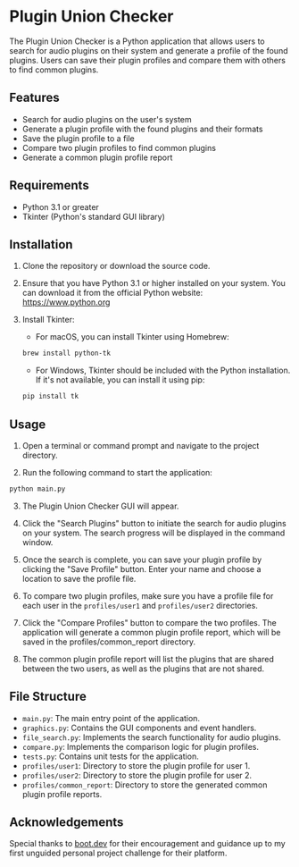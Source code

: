 # Plugin Union Checker

The Plugin Union Checker is a Python application that allows users to search for audio plugins on their system and generate a profile of the found plugins. Users can save their plugin profiles and compare them with others to find common plugins.

## Features

* Search for audio plugins on the user's system
* Generate a plugin profile with the found plugins and their formats
* Save the plugin profile to a file
* Compare two plugin profiles to find common plugins
* Generate a common plugin profile report

## Requirements

* Python 3.1 or greater
* Tkinter (Python's standard GUI library)

## Installation

1. Clone the repository or download the source code.

2. Ensure that you have Python 3.1 or higher installed on your system. You can download it from the official Python website: https://www.python.org

3. Install Tkinter:
    * For macOS, you can install Tkinter using Homebrew:

    ```bash
    brew install python-tk
    ```

    * For Windows, Tkinter should be included with the Python installation. If it's not available, you can install it using pip:

    ```py
    pip install tk
    ```

## Usage

1. Open a terminal or command prompt and navigate to the project directory.

2. Run the following command to start the application:

```bash
python main.py
```

3. The Plugin Union Checker GUI will appear.

4. Click the "Search Plugins" button to initiate the search for audio plugins on your system. The search progress will be displayed in the command window.

5. Once the search is complete, you can save your plugin profile by clicking the "Save Profile" button. Enter your name and choose a location to save the profile file.

6. To compare two plugin profiles, make sure you have a profile file for each user in the `profiles/user1` and `profiles/user2` directories.

7. Click the "Compare Profiles" button to compare the two profiles. The application will generate a common plugin profile report, which will be saved in the profiles/common_report directory.

8. The common plugin profile report will list the plugins that are shared between the two users, as well as the plugins that are not shared.

## File Structure

* `main.py`: The main entry point of the application.
* `graphics.py`: Contains the GUI components and event handlers.
* `file_search.py`: Implements the search functionality for audio plugins.
* `compare.py`: Implements the comparison logic for plugin profiles.
* `tests.py`: Contains unit tests for the application.
* `profiles/user1`: Directory to store the plugin profile for user 1.
* `profiles/user2`: Directory to store the plugin profile for user 2.
* `profiles/common_report`: Directory to store the generated common plugin profile reports.

## Acknowledgements

Special thanks to [boot.dev](https://www.boot.dev) for their encouragement and guidance up to my first unguided personal project challenge for their platform.